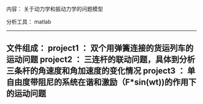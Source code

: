 内容：
关于动力学和振动力学的问题模型

分析工具： matlab

-----------------------
文件组成：
project1 ： 双个用弹簧连接的货运列车的运动问题
project2 ： 三连杆的联动问题，具体到分析三条杆的角速度和角加速度的变化情况
project3 ： 单自由度带阻尼的系统在谐和激励（F*sin(wt))的作用下的运动问题
-----------------------

